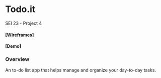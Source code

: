 # Todo.it
SEI 23 - Project 4

#### [Wireframes]
#### [Demo]

### Overview
An to-do list app that helps manage and organize your day-to-day tasks.